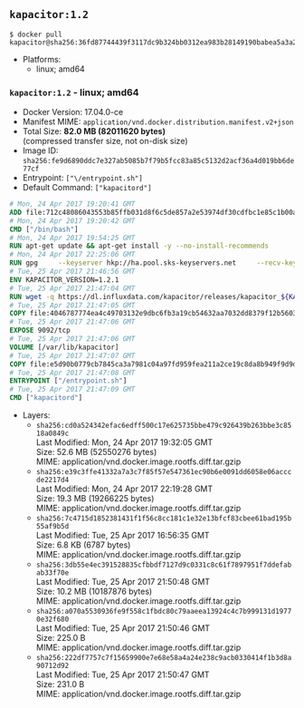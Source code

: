 ## `kapacitor:1.2`

```console
$ docker pull kapacitor@sha256:36fd87744439f3117dc9b324bb0312ea983b28149190babea5a3a2b226a295e1
```

-	Platforms:
	-	linux; amd64

### `kapacitor:1.2` - linux; amd64

-	Docker Version: 17.04.0-ce
-	Manifest MIME: `application/vnd.docker.distribution.manifest.v2+json`
-	Total Size: **82.0 MB (82011620 bytes)**  
	(compressed transfer size, not on-disk size)
-	Image ID: `sha256:fe9d6890ddc7e327ab5085b7f79b5fcc83a85c5132d2acf36a4d019bb6de77cf`
-	Entrypoint: `["\/entrypoint.sh"]`
-	Default Command: `["kapacitord"]`

```dockerfile
# Mon, 24 Apr 2017 19:20:41 GMT
ADD file:712c48086043553b85ffb031d8f6c5de857a2e53974df30cdfbc1e85c1b00a25 in / 
# Mon, 24 Apr 2017 19:20:42 GMT
CMD ["/bin/bash"]
# Mon, 24 Apr 2017 19:54:25 GMT
RUN apt-get update && apt-get install -y --no-install-recommends 		ca-certificates 		curl 		wget 	&& rm -rf /var/lib/apt/lists/*
# Mon, 24 Apr 2017 22:25:06 GMT
RUN gpg     --keyserver hkp://ha.pool.sks-keyservers.net     --recv-keys 05CE15085FC09D18E99EFB22684A14CF2582E0C5
# Tue, 25 Apr 2017 21:46:56 GMT
ENV KAPACITOR_VERSION=1.2.1
# Tue, 25 Apr 2017 21:47:04 GMT
RUN wget -q https://dl.influxdata.com/kapacitor/releases/kapacitor_${KAPACITOR_VERSION}_amd64.deb.asc &&     wget -q https://dl.influxdata.com/kapacitor/releases/kapacitor_${KAPACITOR_VERSION}_amd64.deb &&     gpg --batch --verify kapacitor_${KAPACITOR_VERSION}_amd64.deb.asc kapacitor_${KAPACITOR_VERSION}_amd64.deb &&     dpkg -i kapacitor_${KAPACITOR_VERSION}_amd64.deb &&     rm -f kapacitor_${KAPACITOR_VERSION}_amd64.deb*
# Tue, 25 Apr 2017 21:47:05 GMT
COPY file:4046787774ea4c49703132e9dbc6fb3a19cb54632aa7032dd8379f12b56034d9 in /etc/kapacitor/kapacitor.conf 
# Tue, 25 Apr 2017 21:47:06 GMT
EXPOSE 9092/tcp
# Tue, 25 Apr 2017 21:47:06 GMT
VOLUME [/var/lib/kapacitor]
# Tue, 25 Apr 2017 21:47:07 GMT
COPY file:e5d90b0779cb7845ca3a7981c04a97fd959fea211a2ce19c8da8b949f9d9d04c in /entrypoint.sh 
# Tue, 25 Apr 2017 21:47:08 GMT
ENTRYPOINT ["/entrypoint.sh"]
# Tue, 25 Apr 2017 21:47:09 GMT
CMD ["kapacitord"]
```

-	Layers:
	-	`sha256:cd0a524342efac6edff500c17e625735bbe479c926439b263bbe3c8518a0849c`  
		Last Modified: Mon, 24 Apr 2017 19:32:05 GMT  
		Size: 52.6 MB (52550276 bytes)  
		MIME: application/vnd.docker.image.rootfs.diff.tar.gzip
	-	`sha256:e39c3ffe41332a7a3c7f85f57e547361ec90b6e0091dd6058e06acccde2217d4`  
		Last Modified: Mon, 24 Apr 2017 22:19:28 GMT  
		Size: 19.3 MB (19266225 bytes)  
		MIME: application/vnd.docker.image.rootfs.diff.tar.gzip
	-	`sha256:7c4715d1852381431f1f56c8cc181c1e32e13bfcf83cbee61bad195b55af9b5d`  
		Last Modified: Tue, 25 Apr 2017 16:56:35 GMT  
		Size: 6.8 KB (6787 bytes)  
		MIME: application/vnd.docker.image.rootfs.diff.tar.gzip
	-	`sha256:3db55e4ec391528835cfbbdf7127d9c0331c8c61f7897951f7ddefabab33f70e`  
		Last Modified: Tue, 25 Apr 2017 21:50:48 GMT  
		Size: 10.2 MB (10187876 bytes)  
		MIME: application/vnd.docker.image.rootfs.diff.tar.gzip
	-	`sha256:a070a5530936fe9f558c1fbdc80c79aaeea13924c4c7b999131d19770e32f680`  
		Last Modified: Tue, 25 Apr 2017 21:50:46 GMT  
		Size: 225.0 B  
		MIME: application/vnd.docker.image.rootfs.diff.tar.gzip
	-	`sha256:222df7757c7f15659900e7e68e58a4a24e238c9acb0330414f1b3d8a90712d92`  
		Last Modified: Tue, 25 Apr 2017 21:50:47 GMT  
		Size: 231.0 B  
		MIME: application/vnd.docker.image.rootfs.diff.tar.gzip
